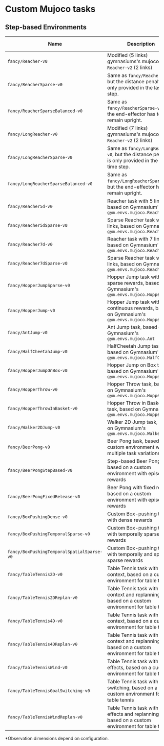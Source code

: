 # Custom Mujoco tasks

## Step-based Environments

| Name                                       | Description                                                                                        | Horizon | Action Dimension | Observation Dimension |
| ------------------------------------------ | -------------------------------------------------------------------------------------------------- | ------- | ---------------- | --------------------- |
| `fancy/Reacher-v0`                         | Modified (5 links) gymnasiums's mujoco `Reacher-v2` (2 links)                                      | 200     | 5                | 21                    |
| `fancy/ReacherSparse-v0`                   | Same as `fancy/Reacher-v0`, but the distance penalty is only provided in the last time step.       | 200     | 5                | 21                    |
| `fancy/ReacherSparseBalanced-v0`           | Same as `fancy/ReacherSparse-v0`, but the end-effector has to remain upright.                      | 200     | 5                | 21                    |
| `fancy/LongReacher-v0`                     | Modified (7 links) gymnasiums's mujoco `Reacher-v2` (2 links)                                      | 200     | 7                | 27                    |
| `fancy/LongReacherSparse-v0`               | Same as `fancy/LongReacher-v0`, but the distance penalty is only provided in the last time step.   | 200     | 7                | 27                    |
| `fancy/LongReacherSparseBalanced-v0`       | Same as `fancy/LongReacherSparse-v0`, but the end-effector has to remain upright.                  | 200     | 7                | 27                    |
| `fancy/Reacher5d-v0`                       | Reacher task with 5 links, based on Gymnasium's `gym.envs.mujoco.ReacherEnv`                       | 200     | 5                | 20                    |
| `fancy/Reacher5dSparse-v0`                 | Sparse Reacher task with 5 links, based on Gymnasium's `gym.envs.mujoco.ReacherEnv`                | 200     | 5                | 20                    |
| `fancy/Reacher7d-v0`                       | Reacher task with 7 links, based on Gymnasium's `gym.envs.mujoco.ReacherEnv`                       | 200     | 7                | 22                    |
| `fancy/Reacher7dSparse-v0`                 | Sparse Reacher task with 7 links, based on Gymnasium's `gym.envs.mujoco.ReacherEnv`                | 200     | 7                | 22                    |
| `fancy/HopperJumpSparse-v0`                | Hopper Jump task with sparse rewards, based on Gymnasium's `gym.envs.mujoco.Hopper`                | 250     | 3                | 15 / 16\*             |
| `fancy/HopperJump-v0`                      | Hopper Jump task with continuous rewards, based on Gymnasium's `gym.envs.mujoco.Hopper`            | 250     | 3                | 15 / 16\*             |
| `fancy/AntJump-v0`                         | Ant Jump task, based on Gymnasium's `gym.envs.mujoco.Ant`                                          | 200     | 8                | 119                   |
| `fancy/HalfCheetahJump-v0`                 | HalfCheetah Jump task, based on Gymnasium's `gym.envs.mujoco.HalfCheetah`                          | 100     | 6                | 112                   |
| `fancy/HopperJumpOnBox-v0`                 | Hopper Jump on Box task, based on Gymnasium's `gym.envs.mujoco.Hopper`                             | 250     | 4                | 16 / 100\*            |
| `fancy/HopperThrow-v0`                     | Hopper Throw task, based on Gymnasium's `gym.envs.mujoco.Hopper`                                   | 250     | 3                | 18 / 100\*            |
| `fancy/HopperThrowInBasket-v0`             | Hopper Throw in Basket task, based on Gymnasium's `gym.envs.mujoco.Hopper`                         | 250     | 3                | 18 / 100\*            |
| `fancy/Walker2DJump-v0`                    | Walker 2D Jump task, based on Gymnasium's `gym.envs.mujoco.Walker2d`                               | 300     | 6                | 18 / 19\*             |
| `fancy/BeerPong-v0`                        | Beer Pong task, based on a custom environment with multiple task variations                        | 300     | 3                | 29                    |
| `fancy/BeerPongStepBased-v0`               | Step-based Beer Pong task, based on a custom environment with episodic rewards                     | 300     | 3                | 29                    |
| `fancy/BeerPongFixedRelease-v0`            | Beer Pong with fixed release, based on a custom environment with episodic rewards                  | 300     | 3                | 29                    |
| `fancy/BoxPushingDense-v0`                 | Custom Box-pushing task with dense rewards                                                         | 100     | 3                | 13                    |
| `fancy/BoxPushingTemporalSparse-v0`        | Custom Box-pushing task with temporally sparse rewards                                             | 100     | 3                | 13                    |
| `fancy/BoxPushingTemporalSpatialSparse-v0` | Custom Box-pushing task with temporally and spatially sparse rewards                               | 100     | 3                | 13                    |
| `fancy/TableTennis2D-v0`                   | Table Tennis task with 2D context, based on a custom environment for table tennis                  | 350     | 7                | 19                    |
| `fancy/TableTennis2DReplan-v0`             | Table Tennis task with 2D context and replanning, based on a custom environment for table tennis   | 350     | 7                | 19                    |
| `fancy/TableTennis4D-v0`                   | Table Tennis task with 4D context, based on a custom environment for table tennis                  | 350     | 7                | 22                    |
| `fancy/TableTennis4DReplan-v0`             | Table Tennis task with 4D context and replanning, based on a custom environment for table tennis   | 350     | 7                | 22                    |
| `fancy/TableTennisWind-v0`                 | Table Tennis task with wind effects, based on a custom environment for table tennis                | 350     | 7                | 19                    |
| `fancy/TableTennisGoalSwitching-v0`        | Table Tennis task with goal switching, based on a custom environment for table tennis              | 350     | 7                | 19                    |
| `fancy/TableTennisWindReplan-v0`           | Table Tennis task with wind effects and replanning, based on a custom environment for table tennis | 350     | 7                | 19                    |

\*Observation dimensions depend on configuration.

<!--
No longer used?
| Name                        | Description                                                                                         | Horizon | Action Dimension | Observation Dimension |
| --------------------------- | --------------------------------------------------------------------------------------------------- | ------- | ---------------- | --------------------- |
| `fancy/BallInACupSimple-v0` | Ball-in-a-cup task where a robot needs to catch a ball attached to a cup at its end-effector.       | 4000    | 3                | wip                   |
| `fancy/BallInACup-v0`       | Ball-in-a-cup task where a robot needs to catch a ball attached to a cup at its end-effector        | 4000    | 7                | wip                   |
| `fancy/BallInACupGoal-v0`   | Similar to `fancy/BallInACupSimple-v0` but the ball needs to be caught at a specified goal position | 4000    | 7                | wip                   |
-->
